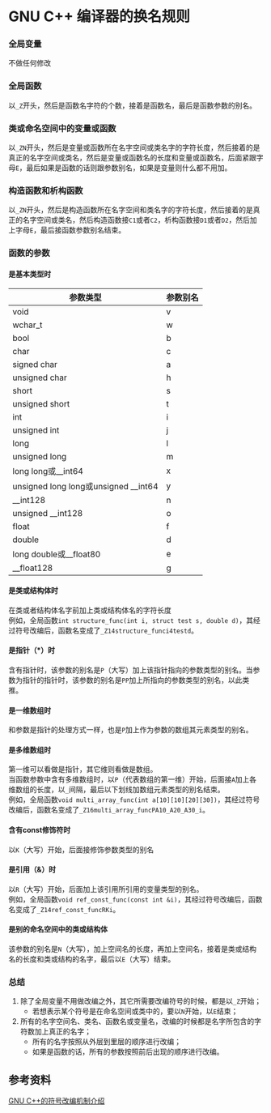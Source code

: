 # GNU C++ 编译器的换名规则
### 全局变量
不做任何修改

### 全局函数
以`_Z`开头，然后是函数名字符的个数，接着是函数名，最后是函数参数的别名。

### 类或命名空间中的变量或函数
以`_ZN`开头，然后是变量或函数所在名字空间或类名字的字符长度，然后接着的是真正的名字空间或类名，然后是变量或函数名的长度和变量或函数名，后面紧跟字母`E`，最后如果是函数的话则跟参数别名，如果是变量则什么都不用加。

### 构造函数和析构函数
以`_ZN`开头，然后是构造函数所在名字空间和类名字的字符长度，然后接着的是真正的名字空间或类名，然后构造函数接`C1`或者`C2`，析构函数接`D1`或者`D2`，然后加上字母`E`，最后接函数参数别名结束。

### 函数的参数
#### 是基本类型时

| 参数类型                               | 参数别名 |
|----------------------------------------|----------|
| void                                   | v        |
| wchar_t                                | w        |
| bool                                   | b        |
| char                                   | c        |
| signed char                            | a        |
| unsigned char                          | h        |
| short                                  | s        |
| unsigned short                         | t        |
| int                                    | i        |
| unsigned int                           | j        |
| long                                   | l        |
| unsigned long                          | m        |
| long long或\_\_int64                   | x        |
| unsigned long long或unsigned \_\_int64 | y        |
| \_\_int128                             | n        |
| unsigned \_\_int128                    | o        |
| float                                  | f        |
| double                                 | d        |
| long double或\_\_float80               | e        |
| \_\_float128                           | g        |

#### 是类或结构体时
在类或者结构体名字前加上类或结构体名的字符长度  
例如，全局函数`int structure_func(int i, struct test s, double d)`，其经过符号改编后，函数名变成了`_Z14structure_funci4testd`。

#### 是指针（\*）时
含有指针时，该参数的别名是`P`（大写）加上该指针指向的参数类型的别名。当参数为指针的指针时，该参数的别名是`PP`加上所指向的参数类型的别名，以此类推。

#### 是一维数组时
和参数是指针的处理方式一样，也是`P`加上作为参数的数组其元素类型的别名。

#### 是多维数组时
第一维可以看做是指针，其它维则看做是数组。  
当函数参数中含有多维数组时，以`P`（代表数组的第一维）开始，后面接`A`加上各维数组的长度，以`_`间隔，最后以下划线加数组元素类型的别名结束。  
例如，全局函数`void multi_array_func(int a[10][10][20][30])`，其经过符号改编后，函数名变成了`_Z16multi_array_funcPA10_A20_A30_i`。

#### 含有const修饰符时
以`K`（大写）开始，后面接修饰参数类型的别名

#### 是引用（&）时
以`R`（大写）开始，后面加上该引用所引用的变量类型的别名。  
例如，全局函数`void ref_const_func(const int &i)`，其经过符号改编后，函数名变成了`_Z14ref_const_funcRKi`。

#### 是别的命名空间中的类或结构体
该参数的别名是`N`（大写），加上空间名的长度，再加上空间名，接着是类或结构名的长度和类或结构的名字，最后以`E`（大写）结束。

### 总结
1.  除了全局变量不用做改编之外，其它所需要改编符号的时候，都是以`_Z`开始；  
    - 若想表示某个符号是在命名空间或类中的，要以`N`开始，以`E`结束；
2.  所有的名字空间名、类名、函数名或变量名，改编的时候都是名字所包含的字符数加上真正的名字；  
    - 所有的名字按照从外层到里层的顺序进行改编；  
    - 如果是函数的话，所有的参数按照前后出现的顺序进行改编。

## 参考资料
[GNU C++的符号改编机制介绍](https://blog.csdn.net/Roland_Sun/article/details/43233565)
